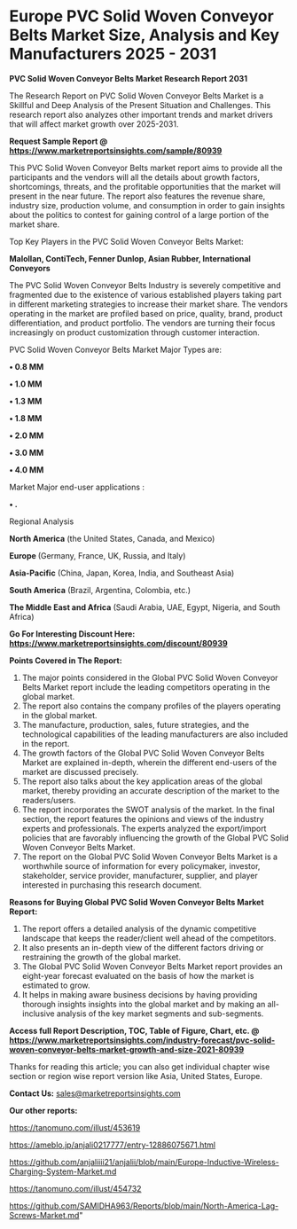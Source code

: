 # Europe PVC Solid Woven Conveyor Belts Market Size, Analysis and Key Manufacturers 2025 - 2031

<strong>PVC Solid Woven Conveyor Belts Market Research Report 2031</strong>

The Research Report on PVC Solid Woven Conveyor Belts Market is a Skillful and Deep Analysis of the Present Situation and Challenges. This research report also analyzes other important trends and market drivers that will affect market growth over 2025-2031.

<strong>Request Sample Report @ <a href=https://www.marketreportsinsights.com/sample/80939>https://www.marketreportsinsights.com/sample/80939</a></strong>

This PVC Solid Woven Conveyor Belts market report aims to provide all the participants and the vendors will all the details about growth factors, shortcomings, threats, and the profitable opportunities that the market will present in the near future. The report also features the revenue share, industry size, production volume, and consumption in order to gain insights about the politics to contest for gaining control of a large portion of the market share.

Top Key Players in the PVC Solid Woven Conveyor Belts Market:

<strong>Malollan, ContiTech, Fenner Dunlop, Asian Rubber, International Conveyors</strong>

The PVC Solid Woven Conveyor Belts Industry is severely competitive and fragmented due to the existence of various established players taking part in different marketing strategies to increase their market share. The vendors operating in the market are profiled based on price, quality, brand, product differentiation, and product portfolio. The vendors are turning their focus increasingly on product customization through customer interaction.

PVC Solid Woven Conveyor Belts Market Major Types are:

<strong>• 0.8 MM

• 1.0 MM

• 1.3 MM

• 1.8 MM

• 2.0 MM

• 3.0 MM

• 4.0 MM</strong>

Market Major end-user applications :

<strong>• .</strong>

Regional Analysis

</u><strong><b>North America</b></strong> (the United States, Canada, and Mexico)

<strong><b>Europe </b></strong>(Germany, France, UK, Russia, and Italy)

<strong><b>Asia-Pacific</b></strong> (China, Japan, Korea, India, and Southeast Asia)

<strong><b>South America</b></strong> (Brazil, Argentina, Colombia, etc.)

<strong><b>The Middle East and Africa</b></strong> (Saudi Arabia, UAE, Egypt, Nigeria, and South Africa)

<strong>Go For Interesting Discount Here: <a href=https://www.marketreportsinsights.com/discount/80939>https://www.marketreportsinsights.com/discount/80939</a></strong>

<strong>Points Covered in The Report:</strong>
<ol>
  <li>The major points considered in the Global PVC Solid Woven Conveyor Belts Market report include the leading competitors operating in the global market.</li>
  <li>The report also contains the company profiles of the players operating in the global market.</li>
  <li>The manufacture, production, sales, future strategies, and the technological capabilities of the leading manufacturers are also included in the report.</li>
  <li>The growth factors of the Global PVC Solid Woven Conveyor Belts Market are explained in-depth, wherein the different end-users of the market are discussed precisely.</li>
  <li>The report also talks about the key application areas of the global market, thereby providing an accurate description of the market to the readers/users.</li>
  <li>The report incorporates the SWOT analysis of the market. In the final section, the report features the opinions and views of the industry experts and professionals. The experts analyzed the export/import policies that are favorably influencing the growth of the Global PVC Solid Woven Conveyor Belts Market.</li>
  <li>The report on the Global PVC Solid Woven Conveyor Belts Market is a worthwhile source of information for every policymaker, investor, stakeholder, service provider, manufacturer, supplier, and player interested in purchasing this research document.</li>
</ol>
<strong>Reasons for Buying Global PVC Solid Woven Conveyor Belts Market Report:</strong>

<ol>
  <li>The report offers a detailed analysis of the dynamic competitive landscape that keeps the reader/client well ahead of the competitors.</li>
  <li>It also presents an in-depth view of the different factors driving or restraining the growth of the global market.</li>
  <li>The Global PVC Solid Woven Conveyor Belts Market report provides an eight-year forecast evaluated on the basis of how the market is estimated to grow.</li>
  <li>It helps in making aware business decisions by having providing thorough insights insights into the global market and by making an all-inclusive analysis of the key market segments and sub-segments.</li>
</ol>
<strong>Access full Report Description, TOC, Table of Figure, Chart, etc. @ <a href=https://www.marketreportsinsights.com/industry-forecast/pvc-solid-woven-conveyor-belts-market-growth-and-size-2021-80939>https://www.marketreportsinsights.com/industry-forecast/pvc-solid-woven-conveyor-belts-market-growth-and-size-2021-80939</a></strong>


Thanks for reading this article; you can also get individual chapter wise section or region wise report version like Asia, United States, Europe.

<strong>Contact Us:</strong>
sales@marketreportsinsights.com

<strong>Our other reports:</strong>

<a href=https://tanomuno.com/illust/453619>https://tanomuno.com/illust/453619</a>

<a href=https://ameblo.jp/anjali0217777/entry-12886075671.html>https://ameblo.jp/anjali0217777/entry-12886075671.html</a>

<a href=https://github.com/anjaliiii21/anjalii/blob/main/Europe-Inductive-Wireless-Charging-System-Market.md>https://github.com/anjaliiii21/anjalii/blob/main/Europe-Inductive-Wireless-Charging-System-Market.md</a>

<a href=https://tanomuno.com/illust/454732>https://tanomuno.com/illust/454732</a>

<a href=https://github.com/SAMIDHA963/Reports/blob/main/North-America-Lag-Screws-Market.md>https://github.com/SAMIDHA963/Reports/blob/main/North-America-Lag-Screws-Market.md</a>"
